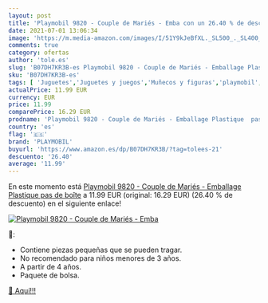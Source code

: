 ```yaml
---
layout: post
title: 'Playmobil 9820 - Couple de Mariés - Emba con un 26.40 % de descuento'
date: 2021-07-01 13:06:34
image: 'https://m.media-amazon.com/images/I/51Y9kJeBfXL._SL500_._SL400_.jpg'
comments: true
category: ofertas
author: 'tole.es'
slug: 'B07DH7KR3B-es Playmobil 9820 - Couple de Mariés - Emballage Plastique...'
sku: 'B07DH7KR3B-es'
tags: [ 'Juguetes','Juguetes y juegos','Muñecos y figuras','playmobil', ]
actualPrice: 11.99 EUR
currency: EUR
price: 11.99
comparePrice: 16.29 EUR
prodname: 'Playmobil 9820 - Couple de Mariés - Emballage Plastique  pas de boîte'
country: 'es'
flag: '🇪🇸'
brand: 'PLAYMOBIL'
buyurl: 'https://www.amazon.es/dp/B07DH7KR3B/?tag=tolees-21'
descuento: '26.40'
average: '11.99'
---
```


En este momento está [Playmobil 9820 - Couple de Mariés - Emballage Plastique  pas de boîte](https://www.amazon.es/dp/B07DH7KR3B/?tag=tolees-21) a 11.99 EUR (original: 16.29 EUR) (26.40 %  de descuento) en el siguiente enlace!

[![Playmobil 9820 - Couple de Mariés - Emba](https://m.media-amazon.com/images/I/51Y9kJeBfXL._SL500_._SL400_.jpg)](https://www.amazon.es/dp/B07DH7KR3B/?tag=tolees-21)

🔎:

- Contiene piezas pequeñas que se pueden tragar.
- No recomendado para niños menores de 3 años.
- A partir de 4 años.
- Paquete de bolsa.

[🛒 Aquí!!!](https://www.amazon.es/dp/B07DH7KR3B/?tag=tolees-21)

